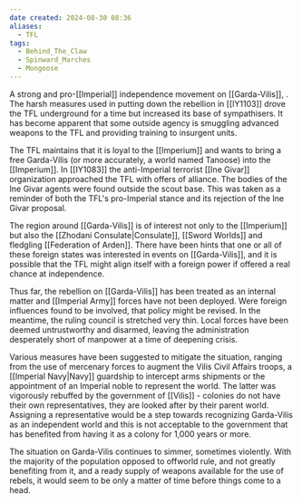 ```yaml
---
date created: 2024-08-30 08:36
aliases:
  - TFL
tags:
  - Behind_The_Claw
  - Spinward_Marches
  - Mongoose
---
```


A strong and pro-[[Imperial]] independence movement on [[Garda-Vilis]], . The harsh measures used in putting down the rebellion in [[IY1103]] drove the TFL underground for a time but increased its base of sympathisers. It has become apparent that some outside agency is smuggling advanced weapons to the TFL and providing training to insurgent units.

The TFL maintains that it is loyal to the [[Imperium]] and wants to bring a free Garda-Vilis (or more accurately, a world named Tanoose) into the [[Imperium]]. In [[IY1083]] the anti-Imperial terrorist [[Ine Givar]] organization approached the TFL with offers of alliance. The bodies of the Ine Givar agents were found outside the scout base. This was taken as a reminder of both the TFL's pro-Imperial stance and its rejection of the Ine Givar proposal.

The region around [[Garda-Vilis]] is of interest not only to the [[Imperium]] but also the [[Zhodani Consulate|Consulate]], [[Sword Worlds]] and fledgling [[Federation of Arden]]. There have been hints that one or all of these foreign states was interested in events on [[Garda-Vilis]], and it is possible that the TFL might align itself with a foreign power if offered a real chance at independence.

Thus far, the rebellion on [[Garda-Vilis]] has been treated as an internal matter and [[Imperial Army]] forces have not been deployed. Were foreign influences found to be involved, that policy might be revised. In the meantime, the ruling council is stretched very thin. Local forces have been deemed untrustworthy and disarmed, leaving the administration desperately short of manpower at a time of deepening crisis.

Various measures have been suggested to mitigate the situation, ranging from the use of mercenary forces to augment the Vilis Civil Affairs troops, a [[Imperial Navy|Navy]] guardship to intercept arms shipments or the appointment of an Imperial noble to represent the world. The latter was vigorously rebuffed by the government of [[Vilis]] - colonies do not have their own representatives, they are looked after by their parent world. Assigning a representative would be a step towards recognizing Garda-Vilis as an independent world and this is not acceptable to the government that has benefited from having it as a colony for 1,000 years or more.

The situation on Garda-Vilis continues to simmer, sometimes violently. With the majority of the population opposed to offworld rule, and not greatly benefiting from it, and a ready supply of weapons available for the use of rebels, it would seem to be only a matter of time before things come to a head.


